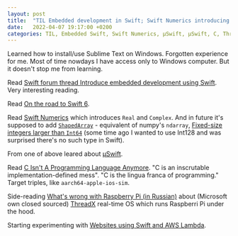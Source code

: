 ```yaml
---
layout: post
title:  "TIL Embedded development in Swift; Swift Numerics introducing Real and Complex; μSwift; C Isn't A Programming Language Anymore; ThreadX running Raspberry Pi; Websites using Swift and AWS Lambda"
date:   2022-04-07 19:17:00 +0200
categories: TIL, Embedded Swift, Swift Numerics, μSwift, μSwift, C, ThreadX, Raspberry Pi, AWS Lambda
---
```

Learned how to install/use Sublime Text on Windows. Forgotten experience for me. Most of time nowdays I have access only to Windows computer. But it doesn't stop me from learning. 

Read [Swift forum thread Introduce embedded development using Swift](https://forums.swift.org/t/introduce-embedded-development-using-swift/56573/). Very interesting reading.

Read [On the road to Swift 6](https://forums.swift.org/t/on-the-road-to-swift-6/32862).

Read [Swift Numerics](https://www.swift.org/blog/numerics/) which introduces `Real` and `Complex`. And in future it's supposed to add [`ShapedArray`](https://github.com/apple/swift-numerics/issues/6) - equivalent of numpy's `ndarray`, [Fixed-size integers larger than `Int64`](https://github.com/apple/swift-numerics/issues/4) (some time ago I wanted to use Int128 and was surprised there's no such type in Swift).

From one of above leared about [μSwift](https://github.com/compnerd/uswift).

Read [C Isn't A Programming Language Anymore](https://gankra.github.io/blah/c-isnt-a-language/). "C is an inscrutable implementation-defined mess". "C is the lingua franca of programming." Target triples, like `aarch64-apple-ios-sim`.

Side-reading [What's wrong with Raspberry Pi (in Russian)](https://habr.com/ru/post/440584/) about (Microsoft own closed sourced) [ThreadX](https://en.wikipedia.org/wiki/ThreadX) real-time OS which runs Raspberri Pi under the hood.

Starting experimenting with [Websites using Swift and AWS Lambda](https://jasonzurita.com/websites-using-swift-and-aws-lambda/).
